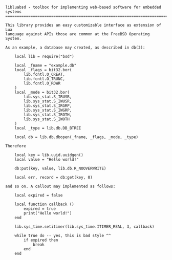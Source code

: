 <pre><code>
libluabsd - toolbox for implementing web-based software for embedded systems
============================================================================

This library provides an easy customizable interface as extension of Lua
language against APIs those are common at the FreeBSD Operating System.

As an example, a database may created, as described in db(3):

    local lib = require("bsd")

    local _fname = "example.db"
    local _flags = bit32.bor(
        lib.fcntl.O_CREAT,
        lib.fcntl.O_TRUNC,
        lib.fcntl.O_RDWR
    )
    local _mode = bit32.bor(
        lib.sys_stat.S_IRUSR,
        lib.sys_stat.S_IWUSR,
        lib.sys_stat.S_IRGRP,
        lib.sys_stat.S_IWGRP,
        lib.sys_stat.S_IROTH,
        lib.sys_stat.S_IWOTH
    )
    local _type = lib.db.DB_BTREE

    local db = lib.db.dbopen(_fname, _flags, _mode, _type)

Therefore

    local key = lib.uuid.uuidgen()
    local value = "Hello world!"

    db:put(key, value, lib.db.R_NOOVERWRITE)

    local err, record = db:get(key, 0)

and so on. A callout may implemented as follows:

    local expired = false

    local function callback ()
        expired = true
        print("Hello world!")
    end

    lib.sys_time.setitimer(lib.sys_time.ITIMER_REAL, 3, callback)

    while true do -- yes, this is bad style ^^
        if expired then
            break
        end
    end

</code></pre>

